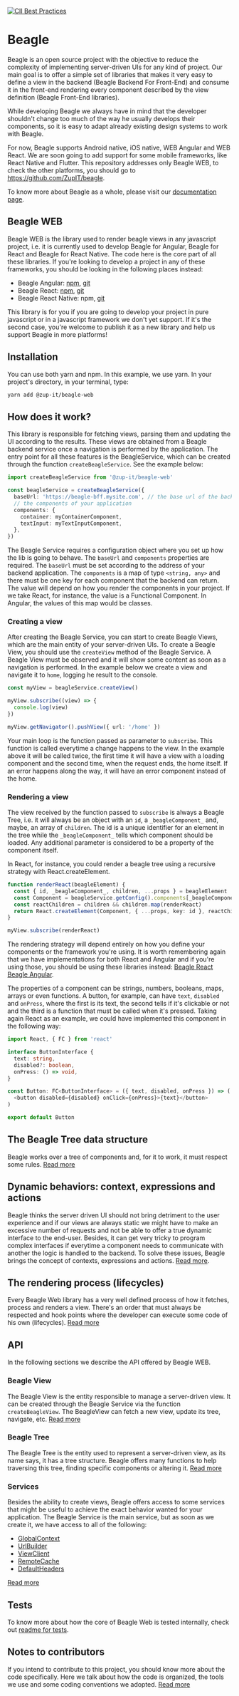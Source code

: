 [![CII Best Practices](https://bestpractices.coreinfrastructure.org/projects/5396/badge)](https://bestpractices.coreinfrastructure.org/projects/5396)
# Beagle
Beagle is an open source project with the objective to reduce the complexity of implementing
server-driven UIs for any kind of project. Our main goal is to offer a simple set of libraries
that makes it very easy to define a view in the backend (Beagle Backend For Front-End) and consume
it in the front-end rendering every component described by the view definition (Beagle Front-End
libraries).

While developing Beagle we always have in mind that the developer shouldn't change too much of
the way he usually develops their components, so it is easy to adapt already existing design systems
to work with Beagle.

For now, Beagle supports Android native, iOS native, WEB Angular and WEB React. We are soon going
to add support for some mobile frameworks, like React Native and Flutter. This repository addresses
only Beagle WEB, to check the other platforms, you should go to https://github.com/ZupIT/beagle.

To know more about Beagle as a whole, please visit our
[documentation page](https://docs.usebeagle.io).

## Beagle WEB

Beagle WEB is the library used to render beagle views in any javascript project, i.e. it is
currently used to develop Beagle for Angular, Beagle for React and Beagle for React Native. The code
here is the core part of all these libraries. If you're looking to develop a project in any of these
frameworks, you should be looking in the following places instead:

- Beagle Angular: [npm](https://www.npmjs.com/package/@zup-it/beagle-angular),
[git](https://github.com/ZupIT/beagle-web-angular)
- Beagle React: [npm](https://www.npmjs.com/package/@zup-it/beagle-react),
[git](https://github.com/ZupIT/beagle-web-react)
- Beagle React Native: npm, [git](https://github.com/ZupIT/beagle-web-react)

This library is for you if you are going to develop your project in pure javascript or in a
javascript framework we don't yet support. If it's the second case, you're welcome to publish it as
a new library and help us support Beagle in more platforms!

## Installation
You can use both yarn and npm. In this example, we use yarn. In your project's directory, in your
terminal, type:

```bash
yarn add @zup-it/beagle-web
```

## How does it work?
This library is responsible for fetching views, parsing them and updating the UI according to
the results. These views are obtained from a Beagle backend service once a navigation is
performed by the application. The entry point for all these features is the BeagleService,
which can be created through the function `createBeagleService`. See the example below:

```typescript
import createBeagleService from '@zup-it/beagle-web'

const beagleService = createBeagleService({
  baseUrl: 'https://beagle-bff.mysite.com', // the base url of the backend providing the views
  // the components of your application
  components: {
    container: myContainerComponent,
    textInput: myTextInputComponent,
  },
})
```

The Beagle Service requires a configuration object where you set up how the lib is going to behave.
The `baseUrl` and `components` properties are required. The `baseUrl` must be set according to the
address of your backend application. The `components` is a map of type `<string, any>` and there
must be one key for each component that the backend can return. The value will depend on how you
render the components in your project. If we take React, for instance, the value is a Functional
Component. In Angular, the values of this map would be classes.

### Creating a view
After creating the Beagle Service, you can start to create Beagle Views, which are the main entity
of your server-driven UIs. To create a Beagle View, you should use the `createView` method of the
Beagle Service. A Beagle View must be observed and it will show some content as soon as a
navigation is performed. In the example below we create a view and navigate it to `home`, logging 
he result to the console.

```typescript
const myView = beagleService.createView()

myView.subscribe((view) => {
  console.log(view)
})

myView.getNavigator().pushView({ url: '/home' })
```

Your main loop is the function passed as parameter to `subscribe`. This function is called everytime
a change happens to the view. In the example above it will be called twice, the first time it will
have a view with a loading component and the second time, when the request ends, the home itself. If
an error happens along the way, it will have an error component instead of the home.

### Rendering a view
The view received by the function passed to `subscribe` is always a Beagle Tree, i.e. it will always
be an object with an `id`, a `_beagleComponent_` and, maybe, an array of `children`. The id is a
unique identifier for an element in the tree while the `_beagleComponent_` tells which component
should be loaded. Any additional parameter is considered to be a property of the component itself.

In React, for instance, you could render a beagle tree using a recursive strategy with
React.createElement.

```typescript
function renderReact(beagleElement) {
  const { id, _beagleComponent_, children, ...props } = beagleElement
  const Component = beagleService.getConfig().components[_beagleComponent_]
  const reactChildren = children && children.map(renderReact)
  return React.createElement(Component, { ...props, key: id }, reactChildren)
}

myView.subscribe(renderReact) 
```

The rendering strategy will depend entirely on how you define your components or the framework
you're using. It is worth remembering again that we have implementations for both React and Angular
and if you're using those, you should be using these libraries instead:
[Beagle React](https://www.npmjs.com/package/@zup-it/beagle-react)
[Beagle Angular](https://www.npmjs.com/package/@zup-it/beagle-angular).

The properties of a component can be strings, numbers, booleans, maps, arrays or even functions. A
button, for example, can have `text`, `disabled` and `onPress`, where the first is its text, the
second tells if it's clickable or not and the third is a function that must be called when it's
pressed. Taking again React as an example, we could have implemented this component in the following
way:

```typescript
import React, { FC } from 'react'

interface ButtonInterface {
  text: string,
  disabled?: boolean,
  onPress: () => void,
}

const Button: FC<ButtonInterface> = ({ text, disabled, onPress }) => (
  <button disabled={disabled} onClick={onPress}>{text}</button>
)

export default Button
```

## The Beagle Tree data structure
Beagle works over a tree of components and, for it to work, it must respect some rules.
[Read more](docs/data-structure.md)

## Dynamic behaviors: context, expressions and actions
Beagle thinks the server driven UI should not bring detriment to the user experience and if our
views are always static we might have to make an excessive number of requests and not be able to
offer a true dynamic interface to the end-user. Besides, it can get very tricky to program complex
interfaces if everytime a component needs to communicate with another the logic is handled to the
backend. To solve these issues, Beagle brings the concept of contexts, expressions and actions.
[Read more](https://docs.usebeagle.io/resources/comunication-between-components-and-context).

## The rendering process (lifecycles)
Every Beagle Web library has a very well defined process of how it fetches, process and renders a
view. There's an order that must always be respected and hook points where the developer can execute
some code of his own (lifecycles). [Read more](docs/renderization.md)

## API
In the following sections we describe the API offered by Beagle WEB.

### Beagle View
The Beagle View is the entity responsible to manage a server-driven view. It can be created through
the Beagle Service via the function `createBeagleView`. The BeagleView can fetch a new view, update
its tree, navigate, etc. [Read more](docs/beagle-view.md)

### Beagle Tree
The Beagle Tree is the entity used to represent a server-driven view, as its name says, it has a
tree structure. Beagle offers many functions to help traversing this tree, finding specific
components or altering it. [Read more](docs/beagle-tree)

### Services
Besides the ability to create views, Beagle offers access to some services that might be useful to
achieve the exact behavior wanted for your application. The Beagle Service is the main service, but
as soon as we create it, we have access to all of the following:

- [GlobalContext](docs/services#GlobalContext)
- [UrlBuilder](docs/services#UrlBuilder)
- [ViewClient](docs/services#ViewClient)
- [RemoteCache](docs/services#RemoteCache)
- [DefaultHeaders](docs/services#DefaultHeaders)

[Read more](docs/services)

## Tests

To know more about how the core of Beagle Web is tested internally, check out
[readme for tests](docs/tests.md).

## Notes to contributors
If you intend to contribute to this project, you should know more about the code specifically. Here
we talk about how the code is organized, the tools we use and some coding conventions we adopted.
[Read more](docs/contributor)
